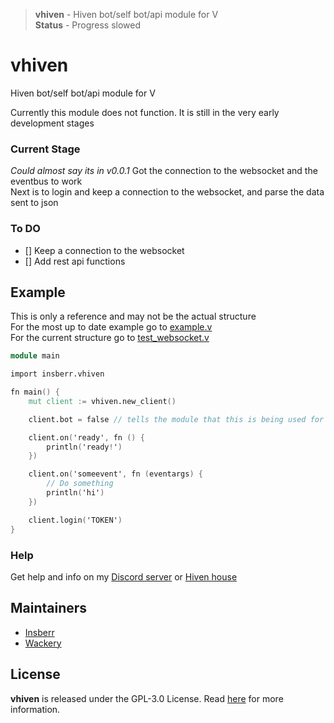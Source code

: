 > **vhiven** - Hiven bot/self bot/api module for V  
> **Status** - Progress slowed  

# vhiven
Hiven bot/self bot/api module for V

Currently this module does not function. It is still in the very early development stages  

### Current Stage
_Could almost say its in v0.0.1_
Got the connection to the websocket and the eventbus to work  
Next is to login and keep a connection to the websocket, and parse the data sent to json

### To DO
- [] Keep a connection to the websocket
- [] Add rest api functions


## Example
This is only a reference and may not be the actual structure  
For the most up to date example go to [example.v](/example.v)  
For the current structure go to [test_websocket.v](/test_websocket.v)

```v
module main

import insberr.vhiven

fn main() {
	mut client := vhiven.new_client()

	client.bot = false // tells the module that this is being used for a self bot

	client.on('ready', fn () {
		println('ready!')
	})

	client.on('someevent', fn (eventargs) {
		// Do something
		println('hi')
	}) 

	client.login('TOKEN')
}
```

### Help
Get help and info on my [Discord server](https://discord.gg/PSNKV6EB9A) or [Hiven house](https://hiven.house/4kjf9j)


## Maintainers
- [Insberr](https://github.com/insberr/)
- [Wackery](https://github.com/webmsgr/)


## License
**vhiven** is released under the GPL-3.0 License. Read [here](/LICENSE) for more information.
